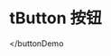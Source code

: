 <script setup>
   import buttonDemo from '../components/buttonDemo.vue';
</script>



>
# tButton 按钮

<buttonDemo></buttonDemo


